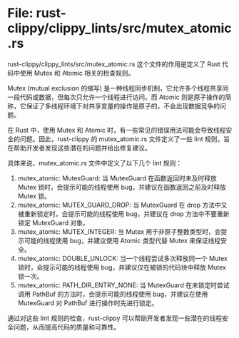 # File: rust-clippy/clippy_lints/src/mutex_atomic.rs

rust-clippy/clippy_lints/src/mutex_atomic.rs 这个文件的作用是定义了 Rust 代码中使用 Mutex 和 Atomic 相关的检查规则。

Mutex (mutual exclusion 的缩写) 是一种线程同步机制，它允许多个线程共享同一段代码或数据，但每次只允许一个线程进行访问。而 Atomic 则是原子操作的简称，它保证了多线程环境下对共享变量的操作是原子的，不会出现数据竞争的问题。

在 Rust 中，使用 Mutex 和 Atomic 时，有一些常见的错误用法可能会导致线程安全的问题。因此，rust-clippy 的 mutex_atomic.rs 文件定义了一些 lint 规则，旨在帮助开发者发现这些潜在的问题并给出修复建议。

具体来说，mutex_atomic.rs 文件中定义了以下几个 lint 规则：

1. mutex_atomic: MutexGuard: 当 MutexGuard 在函数返回时未及时释放 Mutex 锁时，会提示可能的线程使用 bug，并建议在函数返回之前及时释放 Mutex 锁。
2. mutex_atomic: MUTEX_GUARD_DROP: 当 MutexGuard 在 drop 方法中又被重新锁定时，会提示可能的线程使用 bug，并建议在 drop 方法中不要重新锁定 MutexGuard 对象。
3. mutex_atomic: MUTEX_INTEGER: 当 Mutex 用于非原子整数类型时，会提示可能的线程使用 bug，并建议使用 Atomic 类型代替 Mutex 来保证线程安全。
4. mutex_atomic: DOUBLE_UNLOCK: 当一个线程尝试多次释放同一个 Mutex 锁时，会提示可能的线程使用 bug，并建议仅在被锁的代码块中释放 Mutex 锁一次。
5. mutex_atomic: PATH_DIR_ENTRY_NONE: 当 MutexGuard 在未锁定时尝试调用 PathBuf 的方法时，会提示可能的线程使用 bug，并建议在使用 MutexGuard 对 PathBuf 进行操作时先进行锁定。

通过对这些 lint 规则的检查，rust-clippy 可以帮助开发者发现一些潜在的线程安全问题，从而提高代码的质量和可靠性。

